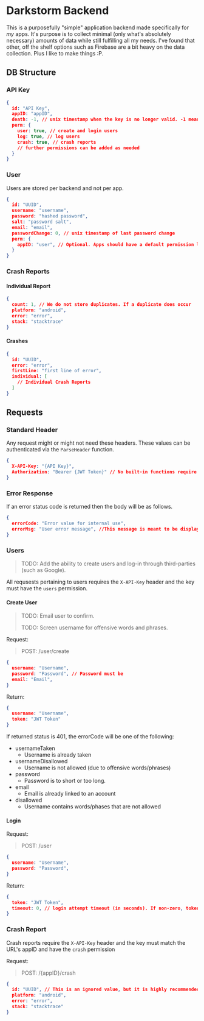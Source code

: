 # Darkstorm Backend

This is a purposefully "simple" application backend made specifically for _my_ apps. It's purpose is to collect minimal (only what's absolutely necessary) amounts of data while still fulfilling all my needs. I've found that other, off the shelf options such as Firebase are a bit heavy on the data collection. Plus I like to make things :P.

## DB Structure

### API Key

```json
{
  id: "API Key",
  appID: "appID",
  death: -1, // unix timestamp when the key is no longer valid. -1 means there is not expected expiration (that can change in the future)
  perm: {
    user: true, // create and login users
    log: true, // log users
    crash: true, // crash reports
    // further permissions can be added as needed
  }
}
```

### User

Users are stored per backend and not per app.

```json
{
  id: "UUID",
  username: "username",
  password: "hashed password",
  salt: "password salt",
  email: "email",
  passwordChange: 0, // unix timestamp of last password change
  perm: {
    appID: "user", // Optional. Apps should have a default permission level if thier appID is not in perm.
  }
}
```

### Crash Reports

#### Individual Report

```json
{
  count: 1, // We do not store duplicates. If a duplicate does occur
  platform: "android",
  error: "error",
  stack: "stacktrace"
}
```

#### Crashes

```json
{
  id: "UUID",
  error: "error",
  firstLine: "first line of error",
  individual: [
    // Individual Crash Reports
  ]
}
```

## Requests

### Standard Header

Any request might or might not need these headers. These values can be authenticated via the `ParseHeader` function.

```json
{
  X-API-Key: "{API Key}",
  Authorization: "Bearer {JWT Token}" // No built-in functions require a JWT Token, but may be required by specific implementations.
}
```

### Error Response

If an error status code is returned then the body will be as follows.

```json
{
  errorCode: "Error value for internal use",
  errorMsg: "User error message", //This message is meant to be displayed to the user. May be empty.
}
```

### Users

> TODO: Add the ability to create users and log-in through third-parties (such as Google).

All requsests pertaining to users requires the `X-API-Key` header and the key must have the `users` permission.

#### Create User

> TODO: Email user to confirm.
>
> TODO: Screen username for offensive words and phrases.

Request:

> POST: /user/create

```json
{
  username: "Username",
  password: "Password", // Password must be 
  email: "Email",
}
```

Return:

```json
{
  username: "Username",
  token: "JWT Token"
}
```

If returned status is 401, the errorCode will be one of the following:

* usernameTaken
  * Username is already taken
* usernameDisallowed
  * Username is not allowed (due to offensive words/phrases)
* password
  * Password is to short or too long.
* email
  * Email is already linked to an account
* disallowed
  * Username contains words/phases that are not allowed

#### Login

Request:

> POST: /user

```json
{
  username: "Username",
  password: "Password",
}
```

Return:

```json
{
  token: "JWT Token",
  timeout: 0, // login attempt timeout (in seconds). If non-zero, token will be empty.
}
```

### Crash Report

Crash reports require the `X-API-Key` header and the key must match the URL's appID and have the `crash` permission

Request:

> POST: /{appID}/crash

```json
{
  id: "UUID", // This is an ignored value, but it is highly recommended to include it to prevent reporting the same crash multiple times.
  platform: "android",
  error: "error",
  stack: "stacktrace"
}
```
